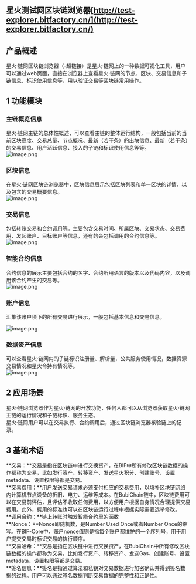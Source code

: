 
<a name="RPOky"></a>
## 星火测试网区块链浏览器[http://test-explorer.bitfactory.cn/](http://test-explorer.bitfactory.cn/)
<a name="mzYWs"></a>
## **产品概述**
星火·链网区块链浏览器（-超链接）是星火·链网上的一种数据可视化工具，用户可以通过web页面，直接在浏览器上查看星火·链网的节点、区块、交易信息和子链信息、标识使用信息等，用以验证交易等区块链常用操作。
<a name="FQBXC"></a>
## **1 功能模块**
<a name="OvAsU"></a>
### **主链概览信息**
星火·链网主链的总体性概述，可以查看主链的整体运行结构，一般包括当前的当前区块高度、交易总量、节点概况、最新（若干条）的出块信息、最新（若干条）的交易信息、用户活跃信息、接入的子链和标识使用信息等等。<br />![image.png](https://cdn.nlark.com/yuque/0/2022/png/1334783/1647937233251-2fb2b81d-7302-4912-a689-1897bee44b15.png#clientId=uebf24d1d-136e-4&crop=0&crop=0&crop=1&crop=1&from=paste&height=276&id=u8b94041c&margin=%5Bobject%20Object%5D&name=image.png&originHeight=552&originWidth=830&originalType=binary&ratio=1&rotation=0&showTitle=false&size=97719&status=done&style=none&taskId=u2251730a-ec4d-4eca-9dba-d6e503d5224&title=&width=415)
<a name="nTvGV"></a>
### **区块信息**
在星火·链网区块链浏览器中，区块信息展示包括区块列表和单一区块的详情，以及包含的交易概要信息。<br />![image.png](https://cdn.nlark.com/yuque/0/2022/png/1334783/1647937241811-337bb1b1-bd92-4e33-9476-a912372343b0.png#clientId=uebf24d1d-136e-4&crop=0&crop=0&crop=1&crop=1&from=paste&height=312&id=u1bac4587&margin=%5Bobject%20Object%5D&name=image.png&originHeight=623&originWidth=830&originalType=binary&ratio=1&rotation=0&showTitle=false&size=86127&status=done&style=none&taskId=u5e81fc33-3864-4245-8b7a-8e397e89586&title=&width=415)
<a name="mKJBx"></a>
### **交易信息**
包括转账交易和合约调用等。主要包含交易时间、所属区块、交易状态、交易费用、发起账户、目标账户等信息，还有的会包括调用的合约信息等。<br />![image.png](https://cdn.nlark.com/yuque/0/2022/png/1334783/1647937248792-d3d6f025-1be9-4016-9ca6-58c0907c1878.png#clientId=uebf24d1d-136e-4&crop=0&crop=0&crop=1&crop=1&from=paste&height=372&id=u3e524057&margin=%5Bobject%20Object%5D&name=image.png&originHeight=744&originWidth=830&originalType=binary&ratio=1&rotation=0&showTitle=false&size=168114&status=done&style=none&taskId=u772d4a1f-c7a7-4f95-9401-44b2c3a7933&title=&width=415)
<a name="QR4nr"></a>
### **智能合约信息**
合约信息的展示主要包括合约的名字、合约所用语言的版本以及代码内容，以及调用该合约产生的交易等。<br />![image.png](https://cdn.nlark.com/yuque/0/2022/png/1334783/1647937254996-eafb8a06-327a-4733-b281-c393867e1573.png#clientId=uebf24d1d-136e-4&crop=0&crop=0&crop=1&crop=1&from=paste&height=201&id=u3a0eb496&margin=%5Bobject%20Object%5D&name=image.png&originHeight=401&originWidth=825&originalType=binary&ratio=1&rotation=0&showTitle=false&size=77536&status=done&style=none&taskId=ubd241276-7d06-4e29-929e-070b92fb708&title=&width=412.5)
<a name="s71Y4"></a>
### **账户信息**
汇集该账户项下的所有交易进行展示，一般包括基本信息和交易信息。

![image.png](https://cdn.nlark.com/yuque/0/2022/png/1334783/1647937263855-3f74df82-fc33-40b3-95ae-27b545b195c6.png#clientId=uebf24d1d-136e-4&crop=0&crop=0&crop=1&crop=1&from=paste&height=132&id=u47b64282&margin=%5Bobject%20Object%5D&name=image.png&originHeight=264&originWidth=825&originalType=binary&ratio=1&rotation=0&showTitle=false&size=42110&status=done&style=none&taskId=ued8c8650-a474-4c49-aba2-68b26242757&title=&width=412.5)
<a name="pd5kl"></a>
### **数据资产信息**
可以查看星火·链网内的子链标识注册量、解析量，公共服务使用情况，数据资源交易情况和星火令持有情况等。<br />![image.png](https://cdn.nlark.com/yuque/0/2022/png/1334783/1647937599843-69c49cad-1e3f-406c-bff3-3e6a18f13ba9.png#clientId=uebf24d1d-136e-4&crop=0&crop=0&crop=1&crop=1&from=paste&height=308&id=u35d10020&margin=%5Bobject%20Object%5D&name=image.png&originHeight=615&originWidth=825&originalType=binary&ratio=1&rotation=0&showTitle=false&size=77326&status=done&style=none&taskId=u17ae816c-2db4-45e1-aa0a-ea05daeb9b4&title=&width=412.5)
<a name="WxL2r"></a>
## **2 应用场景**
星火·链网浏览器作为星火·链网的开放功能，任何人都可以从浏览器获取星火·链网主链的运行情况和子链标识、服务生态。<br />星火·链网用户可以在交易执行、合约调用后，通过区块链浏览器核验链上的记录。
<a name="yKLey"></a>
## **3 基础术语**
**交易：**交易是指在区块链中进行交换资产，在BIF中所有修改区块链数据的操作都称为交易，比如发行资产、转移资产、发送星火积分、创建账号、设置metadata、设置权限等都是交易。<br />**交易费用：**用户发送交易请求必须支付相应的交易费用，以填补区块链网络内计算机节点设备的折旧、电力、运维等成本。在BubiChain链中，区块链费用可以在交易前评估，且评估不收取任何费用，以方便用户根据自身情况合理提供交易费用。此外，费用的标准也可以在区块链运行过程中根据实际需要选举修改。<br />**调用合约：**链上转账时触发智能合约里的函数<br />**Nonce：**Nonce即随机数，是Number Used Once或者Number Once的缩写。在BIF-Core中，账户nonce值则是指每个账户都维护的一个序列号，用于用户提交交易时标识交易的执行顺序。<br />**交易哈希：**交易是指在区块链中进行交换资产，在BubiChain中所有修改区块链数据的操作都称为交易，比如发行资产、转移资产、发送Gas、创建账号、设置metadata、设置权限等都是交易。<br />**签名信息：**签名是指通过算法和私钥对交易数据进行加密确认并得到签名数据的过程。用户可以通过签名数据判断交易数据的完整性和正确性。

